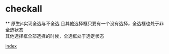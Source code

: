 # checkall
** 原生js实现全选与不全选 
且其他选择框只要有一个没有选择，全选框也处于非全选状态    
其他选择框全部选择的时候，全选框处于选定状态     


[index](https://wolancy.github.io/checkall/index.html)

